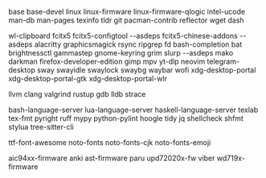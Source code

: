 base
base-devel
linux
linux-firmware
linux-firmware-qlogic
intel-ucode
man-db
man-pages
texinfo
tldr
git
pacman-contrib
reflector
wget
dash

wl-clipboard
fcitx5
fcitx5-configtool --asdeps
fcitx5-chinese-addons --asdeps
alacritty
graphicsmagick
rsync
ripgrep
fd
bash-completion
bat
brightnessctl
gammastep
gnome-keyring
grim
slurp --asdeps
mako
darkman
firefox-developer-edition
gimp
mpv
yt-dlp
neovim
telegram-desktop
sway
swayidle
swaylock
swaybg
waybar
wofi
xdg-desktop-portal
xdg-desktop-portal-gtk
xdg-desktop-portal-wlr

llvm
clang
valgrind
rustup
gdb
lldb
strace

bash-language-server
lua-language-server
haskell-language-server
texlab
tex-fmt
pyright
ruff
mypy
python-pylint
hoogle
tidy
jq
shellcheck
shfmt
stylua
tree-sitter-cli

ttf-font-awesome
noto-fonts
noto-fonts-cjk
noto-fonts-emoji

aic94xx-firmware
anki
ast-firmware
paru
upd72020x-fw
viber
wd719x-firmware
